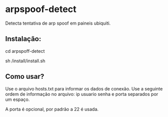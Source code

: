 # arpspoof-detect
Detecta tentativa de arp spoof em paineis ubiquiti.

Instalação:
-----------
cd arpspoff-detect

sh /install/install.sh

Como usar?
----------
Use o arquivo hosts.txt para informar os dados de conexão. Use a seguinte ordem de informação no arquivo: ip usuario senha e porta separados por um espaço.

A porta é opcional, por padrão a 22 é usada.
